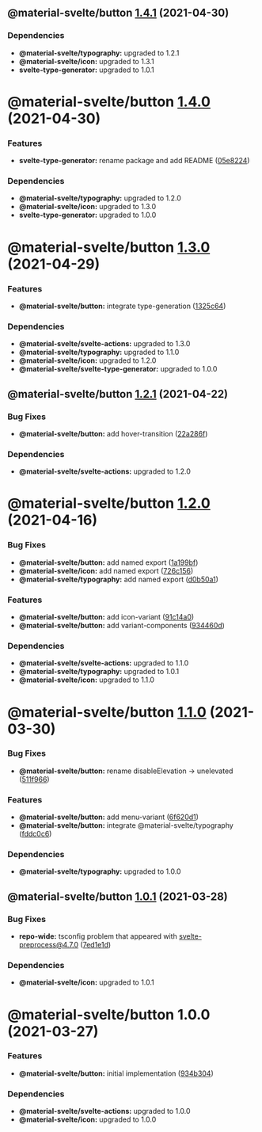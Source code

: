 ## @material-svelte/button [1.4.1](https://github.com/material-svelte/material-svelte/compare/@material-svelte/button@1.4.0...@material-svelte/button@1.4.1) (2021-04-30)





### Dependencies

* **@material-svelte/typography:** upgraded to 1.2.1
* **@material-svelte/icon:** upgraded to 1.3.1
* **svelte-type-generator:** upgraded to 1.0.1

# @material-svelte/button [1.4.0](https://github.com/material-svelte/material-svelte/compare/@material-svelte/button@1.3.0...@material-svelte/button@1.4.0) (2021-04-30)


### Features

* **svelte-type-generator:** rename package and add README ([05e8224](https://github.com/material-svelte/material-svelte/commit/05e8224fa6b1d6ec93c6b82ccf1bf0af3f2dc042))





### Dependencies

* **@material-svelte/typography:** upgraded to 1.2.0
* **@material-svelte/icon:** upgraded to 1.3.0
* **svelte-type-generator:** upgraded to 1.0.0

# @material-svelte/button [1.3.0](https://github.com/material-svelte/material-svelte/compare/@material-svelte/button@1.2.1...@material-svelte/button@1.3.0) (2021-04-29)


### Features

* **@material-svelte/button:** integrate type-generation ([1325c64](https://github.com/material-svelte/material-svelte/commit/1325c643aeb8c22b9b339ad0e68c563620b335e9))





### Dependencies

* **@material-svelte/svelte-actions:** upgraded to 1.3.0
* **@material-svelte/typography:** upgraded to 1.1.0
* **@material-svelte/icon:** upgraded to 1.2.0
* **@material-svelte/svelte-type-generator:** upgraded to 1.0.0

## @material-svelte/button [1.2.1](https://github.com/material-svelte/material-svelte/compare/@material-svelte/button@1.2.0...@material-svelte/button@1.2.1) (2021-04-22)


### Bug Fixes

* **@material-svelte/button:** add hover-transition ([22a286f](https://github.com/material-svelte/material-svelte/commit/22a286f134797672cb83355d8dbae363789f4242))





### Dependencies

* **@material-svelte/svelte-actions:** upgraded to 1.2.0

# @material-svelte/button [1.2.0](https://github.com/material-svelte/material-svelte/compare/@material-svelte/button@1.1.0...@material-svelte/button@1.2.0) (2021-04-16)


### Bug Fixes

* **@material-svelte/button:** add named export ([1a199bf](https://github.com/material-svelte/material-svelte/commit/1a199bf6e170978dedff211e4c0d6ada12ca075c))
* **@material-svelte/icon:** add named export ([726c156](https://github.com/material-svelte/material-svelte/commit/726c156c9ce611e18c93a501d4269cf5e07d202f))
* **@material-svelte/typography:** add named export ([d0b50a1](https://github.com/material-svelte/material-svelte/commit/d0b50a10b2e7ee895456c701d86ab0fed7ce23da))


### Features

* **@material-svelte/button:** add icon-variant ([91c14a0](https://github.com/material-svelte/material-svelte/commit/91c14a0eb2ec92172543fadbdd9bfcb4dd874720))
* **@material-svelte/button:** add variant-components ([934460d](https://github.com/material-svelte/material-svelte/commit/934460de324cfdc36923be5e62a6cb6de6c44aea))





### Dependencies

* **@material-svelte/svelte-actions:** upgraded to 1.1.0
* **@material-svelte/typography:** upgraded to 1.0.1
* **@material-svelte/icon:** upgraded to 1.1.0

# @material-svelte/button [1.1.0](https://github.com/material-svelte/material-svelte/compare/@material-svelte/button@1.0.1...@material-svelte/button@1.1.0) (2021-03-30)


### Bug Fixes

* **@material-svelte/button:** rename disableElevation -> unelevated ([511f966](https://github.com/material-svelte/material-svelte/commit/511f966726416da4bf2092c4cc7401a023987420))


### Features

* **@material-svelte/button:** add menu-variant ([6f620d1](https://github.com/material-svelte/material-svelte/commit/6f620d10aab358feab93c62cb8c10439cf2f5c08))
* **@material-svelte/button:** integrate @material-svelte/typography ([fddc0c6](https://github.com/material-svelte/material-svelte/commit/fddc0c6bbe7643020b8c164ac600364c80f0e917))





### Dependencies

* **@material-svelte/typography:** upgraded to 1.0.0

## @material-svelte/button [1.0.1](https://github.com/material-svelte/material-svelte/compare/@material-svelte/button@1.0.0...@material-svelte/button@1.0.1) (2021-03-28)


### Bug Fixes

* **repo-wide:** tsconfig problem that appeared with svelte-preprocess@4.7.0 ([7ed1e1d](https://github.com/material-svelte/material-svelte/commit/7ed1e1d57e5caf60f39ebd8a67cf0ae0ad28f529))





### Dependencies

* **@material-svelte/icon:** upgraded to 1.0.1

# @material-svelte/button 1.0.0 (2021-03-27)


### Features

* **@material-svelte/button:** initial implementation ([934b304](https://github.com/material-svelte/material-svelte/commit/934b304b928a19553b1477a441c464f51694f897))





### Dependencies

* **@material-svelte/svelte-actions:** upgraded to 1.0.0
* **@material-svelte/icon:** upgraded to 1.0.0
